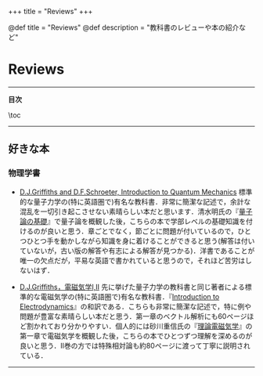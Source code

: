+++
title = "Reviews"
+++

@def title = "Reviews"
@def description = "教科書のレビューや本の紹介など"

# Reviews

---

**目次**

\toc

---

## 好きな本

### 物理学書

* [D.J.Griffiths and D.F.Schroeter, Introduction to Quantum Mechanics](https://www.cambridge.org/highereducation/books/introduction-to-quantum-mechanics/990799CA07A83FC5312402AF6860311E#overview)
    標準的な量子力学の(特に英語圏で)有名な教科書．非常に簡潔な記述で，余計な混乱を一切引き起こさせない素晴らしい本だと思います．清水明氏の『[量子論の基礎](https://www.saiensu.co.jp/search/?isbn=978-4-7819-1062-8&y=2004)』で量子論を概観した後，こちらの本で学部レベルの基礎知識を付けるのが良いと思う．章ごとでなく，節ごとに問題が付いているので，ひとつひとつ手を動かしながら知識を身に着けることができると思う(解答は付いていないが，古い版の解答や有志による解答が見つかる)．洋書であることが唯一の欠点だが，平易な英語で書かれていると思うので，それほど苦労はしないはず．

* [D.J.Griffiths，電磁気学I,II](https://www.maruzen-publishing.co.jp/book/b10120449.html)
    先に挙げた量子力学の教科書と同じ著者による標準的な電磁気学の(特に英語圏で)有名な教科書．『[Introduction to Electrodynamics](https://www.cambridge.org/highereducation/books/introduction-to-electrodynamics/3AB220820DBB628E5A43D52C4B011ED4#overview)』の和訳である．こちらも非常に簡潔な記述で，特に例や問題が豊富な素晴らしい本だと思う．第一章のベクトル解析にも60ページほど割かれており分かりやすい．個人的には砂川重信氏の『[理論電磁気学](https://www.kinokuniya.co.jp/f/dsg-01-9784314008549)』の第一章で電磁気学を概観した後，こちらの本でひとつずつ理解を深めるのが良いと思う．II巻の方では特殊相対論も約80ページに渡って丁寧に説明されている．

---